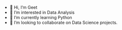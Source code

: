 - 👋 Hi, I’m Geet
- 👀 I’m interested in Data Analysis
- 🌱 I’m currently learning Python
- 💞️ I’m looking to collaborate on Data Science projects.
